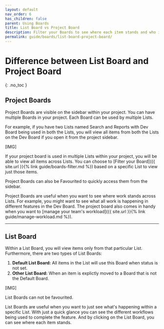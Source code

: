 ```yaml
---
layout: default
nav_order: 6
has_children: false
parent: Using Boards
title: List Board vs Project Board
description: Filter your Boards to see where each item stands and who is working on what to manage workload
permalink: guide/boards/list-board-project-board/
---
```

# Difference between List Board and Project Board
{: .no_toc }

## Project Boards

Project Boards are visible on the sidebar within your project. You can have multiple Boards in your project. Each Board can be used by multiple Lists. 

For example, if you have two Lists named Search and Reports with Dev Board being used in both the Lists, you will view all items from both the Lists on the Dev Board if you open it from the project sidebar.

[IMG]

If your project board is used in multiple Lists within your project, you will be able to view all items across Lists. You can choose to [Filter your Board]({{ site.url }}{% link guide/boards-filter.md %}) based on a specific List to view just those items.

Project Boards can also be Favourited to quickly access them from the sidebar.

Project Boards are useful when you want to see where work stands across Lists. For example, you might want to see what all work is happening in different features in the Dev Board. The project board also comes in handy when you want to [manage your team's workload]({{ site.url }}{% link guide/manage-workload.md %}).

---

## List Board

Within a List Board, you will view items only from that particular List. Furthermore, there are two types of List Boards:

1. **Default List Board:** All items in the List will use this Board when status is not set.
2. **Other List Board:** When an item is explictly moved to a Board that is not the Default Board.

[IMG]

List Boards can not be favourited.

List Boards are useful when you want to just see what's happening within a specific List. With just a quick glance you can see the different workflows being used to complete the feature. And by clicking on the List Board, you can see where each item stands.